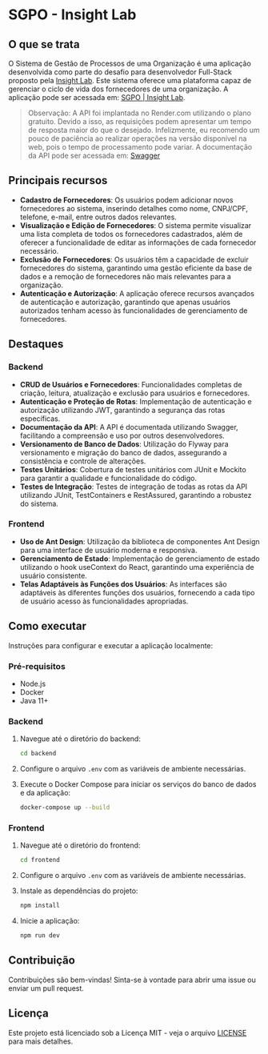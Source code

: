 # SGPO - Insight Lab

## O que se trata

O Sistema de Gestão de Processos de uma Organização é uma aplicação desenvolvida como parte do desafio para desenvolvedor Full-Stack proposto pela [Insight Lab](https://www.insightlab.ufc.br/). Este sistema oferece uma plataforma capaz de gerenciar o ciclo de vida dos fornecedores de uma organização. A aplicação pode ser acessada em: [SGPO | Insight Lab]().

> Observação: A API foi implantada no Render.com utilizando o plano gratuito. Devido a isso, as requisições podem apresentar um tempo de resposta maior do que o desejado. Infelizmente, eu recomendo um pouco de paciência ao realizar operações na versão disponível na web, pois o tempo de processamento pode variar. A documentação da API pode ser acessada em: [Swagger](https://sgpo-backend-latest.onrender.com/swagger-ui/index.html)

## Principais recursos

- **Cadastro de Fornecedores**: Os usuários podem adicionar novos fornecedores ao sistema, inserindo detalhes como nome, CNPJ/CPF, telefone, e-mail, entre outros dados relevantes.
- **Visualização e Edição de Fornecedores**: O sistema permite visualizar uma lista completa de todos os fornecedores cadastrados, além de oferecer a funcionalidade de editar as informações de cada fornecedor necessário.
- **Exclusão de Fornecedores**: Os usuários têm a capacidade de excluir fornecedores do sistema, garantindo uma gestão eficiente da base de dados e a remoção de fornecedores não mais relevantes para a organização.
- **Autenticação e Autorização**: A aplicação oferece recursos avançados de autenticação e autorização, garantindo que apenas usuários autorizados tenham acesso às funcionalidades de gerenciamento de fornecedores.

## Destaques

### Backend

- **CRUD de Usuários e Fornecedores**: Funcionalidades completas de criação, leitura, atualização e exclusão para usuários e fornecedores.
- **Autenticação e Proteção de Rotas**: Implementação de autenticação e autorização utilizando JWT, garantindo a segurança das rotas específicas.
- **Documentação da API**: A API é documentada utilizando Swagger, facilitando a compreensão e uso por outros desenvolvedores.
- **Versionamento de Banco de Dados**: Utilização do Flyway para versionamento e migração do banco de dados, assegurando a consistência e controle de alterações.
- **Testes Unitários**: Cobertura de testes unitários com JUnit e Mockito para garantir a qualidade e funcionalidade do código.
- **Testes de Integração**: Testes de integração de todas as rotas da API utilizando JUnit, TestContainers e RestAssured, garantindo a robustez do sistema.

### Frontend

- **Uso de Ant Design**: Utilização da biblioteca de componentes Ant Design para uma interface de usuário moderna e responsiva.
- **Gerenciamento de Estado**: Implementação de gerenciamento de estado utilizando o hook useContext do React, garantindo uma experiência de usuário consistente.
- **Telas Adaptáveis às Funções dos Usuários**: As interfaces são adaptáveis às diferentes funções dos usuários, fornecendo a cada tipo de usuário acesso às funcionalidades apropriadas.

## Como executar

Instruções para configurar e executar a aplicação localmente:

### Pré-requisitos

- Node.js
- Docker
- Java 11+

### Backend

1. Navegue até o diretório do backend:

   ```bash
   cd backend
   ```

2. Configure o arquivo `.env` com as variáveis de ambiente necessárias.

3. Execute o Docker Compose para iniciar os serviços do banco de dados e da aplicação:
   ```bash
   docker-compose up --build
   ```

### Frontend

1. Navegue até o diretório do frontend:

   ```bash
   cd frontend
   ```

2. Configure o arquivo `.env` com as variáveis de ambiente necessárias.

3. Instale as dependências do projeto:

   ```bash
   npm install
   ```

4. Inicie a aplicação:
   ```bash
   npm run dev
   ```

## Contribuição

Contribuições são bem-vindas! Sinta-se à vontade para abrir uma issue ou enviar um pull request.

## Licença

Este projeto está licenciado sob a Licença MIT - veja o arquivo [LICENSE](LICENSE) para mais detalhes.
